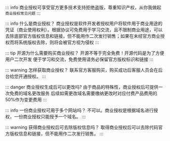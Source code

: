 ::: info 商业授权可享受官方更多技术支持拒绝盗版，尊重知识产权，从你我做起
` 商业授权常见问题`
:::


::: info 什么是商业授权？
商业授权是软件开发者授权用户将软件用于商业用途的凭证（商业使用权利）。根据协议可免费用于学习交流，且不限制商业用途，可以去除底部官方版权信息和链接，但不能用作二次发行销售；如果在未经官方商业授权而将系统版权去除，则将会被官方视为侵权
:::


::: tip 开源为什么需要购买商业授权？
开源不等于完全免费！开源代码是为了方便用户二次开发
便于学习和交流，免费使用请务必保留官方版权标识和链接
:::

::: warning 怎样获取商业授权？
联系官方客服购买，购买成功后客服人员会在后台给您开通授权。
:::

::: danger 商业授权生成后可以更改吗?
由于商品的特殊性，商业授权后可提供一次免费的域名更改服务
后续如需更改域名需要缴纳更改时对应付费产品费用的50%作为变更费用
:::

::: info 一份商业授权可用于多个网站吗？
不可以。商业授权是根据域名进行授权，一份商业授权只能授予一个域名。
:::

::: warning 获得商业授权后可去除版权信息吗？
取得商业授权后可以去除代码官方版权信息和链接，但不能用作二次发行销售。
:::




